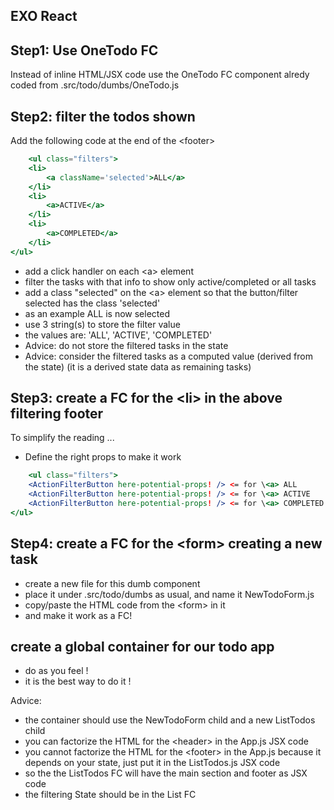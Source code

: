 ## EXO React

## Step1: Use OneTodo FC

Instead of inline HTML/JSX code use the OneTodo FC component alredy coded from .src/todo/dumbs/OneTodo.js

## Step2: filter the todos shown

Add the following code at the end of the \<footer>

````jsx
    <ul class="filters">
    <li>
        <a className='selected'>ALL</a>
    </li>
    <li>
        <a>ACTIVE</a>
    </li>
    <li>
        <a>COMPLETED</a>
    </li>
</ul>
````

- add a click handler on each \<a> element
- filter the tasks with that info to show only active/completed or all tasks
- add a class "selected" on the \<a> element so that the button/filter selected has the class 'selected'
- as an example ALL is now selected
- use 3 string(s) to store the filter value
- the values are: 'ALL', 'ACTIVE', 'COMPLETED'
- Advice: do not store the filtered tasks in the state
- Advice: consider the filtered tasks as a computed value (derived from the state) (it is a derived state data as
  remaining tasks)

## Step3: create a FC for the \<li> in the above filtering footer

To simplify the reading ...

- Define the right props to make it work

````jsx
    <ul class="filters">
    <ActionFilterButton here-potential-props! /> <= for \<a> ALL
    <ActionFilterButton here-potential-props! /> <= for \<a> ACTIVE
    <ActionFilterButton here-potential-props! /> <= for \<a> COMPLETED
</ul>
````

## Step4: create a FC for the \<form> creating a new task

- create a new file for this dumb component
- place it under .src/todo/dumbs as usual, and name it NewTodoForm.js
- copy/paste the HTML code from the \<form> in it
- and make it work as a FC!

## create a global container for our todo app

- do as you feel !
- it is the best way to do it !

Advice:

- the container should use the NewTodoForm child and a new ListTodos child
- you can factorize the HTML for the \<header> in the App.js JSX code
- you cannot factorize the HTML for the \<footer> in the App.js because it depends on your state, just put it in the
  ListTodos.js JSX code
- so the the ListTodos FC will have the main section and footer as JSX code
- the filtering State should be in the List FC

